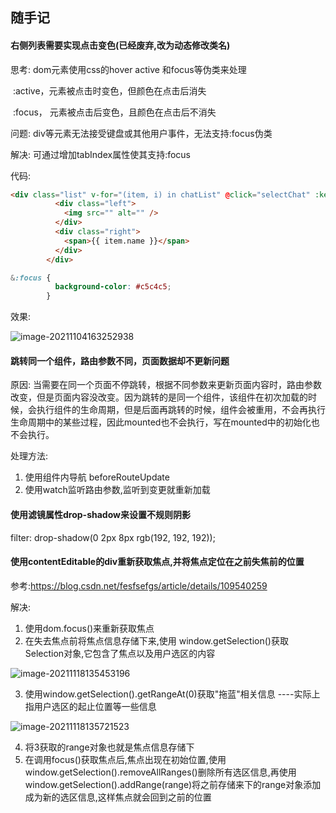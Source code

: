 ## 随手记

#### 右侧列表需要实现点击变色(已经废弃,改为动态修改类名)

思考: dom元素使用css的hover active 和focus等伪类来处理

​		:active，元素被点击时变色，但颜色在点击后消失

​		:focus， 元素被点击后变色，且颜色在点击后不消失

问题: div等元素无法接受键盘或其他用户事件，无法支持:focus伪类

解决: 可通过增加tabIndex属性使其支持:focus

代码:

```html
<div class="list" v-for="(item, i) in chatList" @click="selectChat" :key="item.id" :tabindex="i">
          <div class="left">
            <img src="" alt="" />
          </div>
          <div class="right">
            <span>{{ item.name }}</span>
          </div>
        </div>
```

```css
&:focus {
          background-color: #c5c4c5;
        }
```

效果:

![image-20211104163252938](C:\Users\邢益军\AppData\Roaming\Typora\typora-user-images\image-20211104163252938.png)



#### 跳转同一个组件，路由参数不同，页面数据却不更新问题

原因:  当需要在同一个页面不停跳转，根据不同参数来更新页面内容时，路由参数改变，但是页面内容没改变。因为跳转的是同一个组件，该组件在初次加载的时候，会执行组件的生命周期，但是后面再跳转的时候，组件会被重用，不会再执行生命周期中的某些过程，因此mounted也不会执行，写在mounted中的初始化也不会执行。

处理方法:

1. 使用组件内导航 beforeRouteUpdate
2. 使用watch监听路由参数,监听到变更就重新加载



#### 使用滤镜属性drop-shadow来设置不规则阴影

filter: drop-shadow(0 2px 8px rgb(192, 192, 192));



#### 使用contentEditable的div重新获取焦点,并将焦点定位在之前失焦前的位置

参考:https://blog.csdn.net/fesfsefgs/article/details/109540259

解决:
1. 使用dom.focus()来重新获取焦点
2. 在失去焦点前将焦点信息存储下来,使用 window.getSelection()获取Selection对象,它包含了焦点以及用户选区的内容

![image-20211118135453196](C:\Users\邢益军\AppData\Roaming\Typora\typora-user-images\image-20211118135453196.png)

3. 使用window.getSelection().getRangeAt(0)获取"拖蓝"相关信息 ----实际上指用户选区的起止位置等一些信息

![image-20211118135721523](C:\Users\邢益军\AppData\Roaming\Typora\typora-user-images\image-20211118135721523.png)

4. 将3获取的range对象也就是焦点信息存储下
5. 在调用focus()获取焦点后,焦点出现在初始位置,使用window.getSelection().removeAllRanges()删除所有选区信息,再使用window.getSelection().addRange(range)将之前存储来下的range对象添加成为新的选区信息,这样焦点就会回到之前的位置

